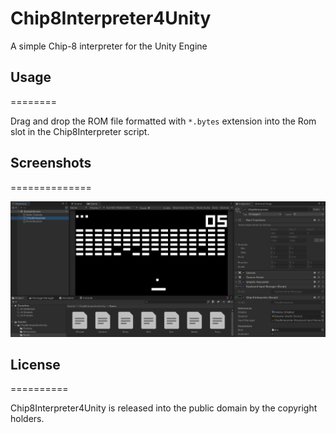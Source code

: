 # Chip8Interpreter4Unity
A simple Chip-8 interpreter for the Unity Engine

## Usage
========

Drag and drop the ROM file formatted with `*.bytes` extension into the Rom slot in the Chip8Interpreter script.

## Screenshots
==============

![screenshot](https://github.com/CarlosManuelRodr/Chip8Interpreter4Unity/raw/main/Img/Screenshot.png?raw=true "Screenshot")

## License
==========

Chip8Interpreter4Unity is released into the public domain by the copyright holders.